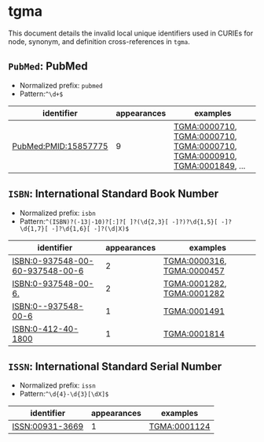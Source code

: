 # tgma

This document details the invalid local unique identifiers used in CURIEs
for node, synonym, and definition cross-references in `tgma`.


## `PubMed`: PubMed

- Normalized prefix: `pubmed`
- Pattern:`^\d+$`


| identifier                                                          |   appearances | examples                                                                                                                                                                                                                                                                     |
|---------------------------------------------------------------------|---------------|------------------------------------------------------------------------------------------------------------------------------------------------------------------------------------------------------------------------------------------------------------------------------|
| [PubMed:PMID:15857775](https://bioregistry.io/PubMed:PMID:15857775) |             9 | [TGMA:0000710](https://bioregistry.io/TGMA:0000710), [TGMA:0000710](https://bioregistry.io/TGMA:0000710), [TGMA:0000710](https://bioregistry.io/TGMA:0000710), [TGMA:0000910](https://bioregistry.io/TGMA:0000910), [TGMA:0001849](https://bioregistry.io/TGMA:0001849), ... |

## `ISBN`: International Standard Book Number

- Normalized prefix: `isbn`
- Pattern:`^(ISBN)?(-13|-10)?[:]?[ ]?(\d{2,3}[ -]?)?\d{1,5}[ -]?\d{1,7}[ -]?\d{1,6}[ -]?(\d|X)$`


| identifier                                                                                |   appearances | examples                                                                                                 |
|-------------------------------------------------------------------------------------------|---------------|----------------------------------------------------------------------------------------------------------|
| [ISBN:0-937548-00-60-937548-00-6](https://bioregistry.io/ISBN:0-937548-00-60-937548-00-6) |             2 | [TGMA:0000316](https://bioregistry.io/TGMA:0000316), [TGMA:0000457](https://bioregistry.io/TGMA:0000457) |
| [ISBN:0-937548-00-6.](https://bioregistry.io/ISBN:0-937548-00-6.)                         |             2 | [TGMA:0001282](https://bioregistry.io/TGMA:0001282), [TGMA:0001282](https://bioregistry.io/TGMA:0001282) |
| [ISBN:0--937548-00-6](https://bioregistry.io/ISBN:0--937548-00-6)                         |             1 | [TGMA:0001491](https://bioregistry.io/TGMA:0001491)                                                      |
| [ISBN:0-412-40-1800](https://bioregistry.io/ISBN:0-412-40-1800)                           |             1 | [TGMA:0001814](https://bioregistry.io/TGMA:0001814)                                                      |

## `ISSN`: International Standard Serial Number

- Normalized prefix: `issn`
- Pattern:`^\d{4}-\d{3}[\dX]$`


| identifier                                                |   appearances | examples                                            |
|-----------------------------------------------------------|---------------|-----------------------------------------------------|
| [ISSN:00931-3669](https://bioregistry.io/ISSN:00931-3669) |             1 | [TGMA:0001124](https://bioregistry.io/TGMA:0001124) |

